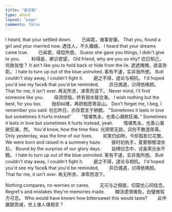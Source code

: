 ```yaml
---
title: "留言板"
type: ahout
layout: "page"
comments: false
---
```


I heard, that your settled down.　　
已闻君，诸事安康。
That you, found a girl and your married now.
遇佳人，不久婚嫁。
I heard that your dreams came true.　　
已闻君，得偿所想。
Guess she gave you things, I didn't give to you. 　　
料得是，卿识君望。
Old friend, why are you so shy?
旧日知己，何故张惶？
It ain't like you to hold back or hide from the lie.
遮遮掩掩，欲盖弥彰。
I hate to turn up out of the blue uninvited.
客有不速，实非我所想。
ButI couldn't stay away, I couldn't fight it.　　
避之不得，遑论与相抗。
I'd hoped you'd see my face& that you'd be reminded,　　
异日偶遇，识得依稀颜。
That for me, it isn't over.
再无所求，涕零而泪下。
Never mind, I'll find someone like you.　　
毋须烦恼，终有弱水替沧海。
I wish nothing but the best, for you too.　　
抛却纠缠，再把相思寄巫山。
Don't forget me, I beg, I remember you said:
勿忘昨日，亦存君言于肺腑。
"Sometimes it lasts in love but sometimes it hurts instead"　　
“情堪隽永，也善心潮掀狂澜。”
Sometimes it lasts in love but sometimes it hurts instead, yeah.　　
情堪隽永，也善心潮掀狂澜，然。
You'd know, how the time flies.
光阴常无踪，词穷不敢道荏苒。
Only yesterday, was the time of our lives.　　
欢笑仍如昨，今却孤影忆花繁。
We were born and raised in a summery haze.　　
彼时初执手，夏雾郁郁湿衣衫。
Bound by the surprise of our glory days.　　
自缚旧念中，诧喜荣光永不黯。
I hate to turn up out of the blue uninvited.
客有不速，实非我所想。
ButI couldn't stay away, I couldn't fight it.　　
避之不得，遑论与相抗。
I'd hoped you'd see my face& that you'd be reminded,　　
异日偶遇，识得依稀颜。
That for me, it isn't over.
再无所求，涕零而泪下。

Nothing compares, no worries or cares.　　
无可与之相提，切莫忧心同挂念。
Regret's and mistakes they're memories made.　　
糊涂遗恨难免，白璧微瑕方可恋。
Who would have known how bittersweet this would taste?　　
此中酸甜苦咸，世上谁人堪相言？
